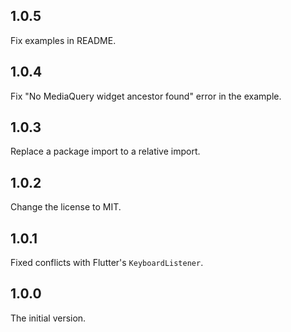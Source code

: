 ## 1.0.5

Fix examples in README.

## 1.0.4

Fix "No MediaQuery widget ancestor found" error in the example.

## 1.0.3

Replace a package import to a relative import.

## 1.0.2

Change the license to MIT.

## 1.0.1

Fixed conflicts with Flutter's `KeyboardListener`.

## 1.0.0

The initial version.
